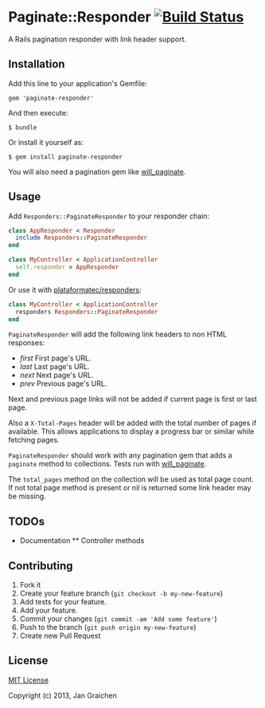 # Paginate::Responder [![Build Status](https://travis-ci.org/jgraichen/paginate-responder.png?branch=master)](https://travis-ci.org/jgraichen/paginate-responder)

A Rails pagination responder with link header support.

## Installation

Add this line to your application's Gemfile:

    gem 'paginate-responder'

And then execute:

    $ bundle

Or install it yourself as:

    $ gem install paginate-responder

You will also need a pagination gem like
[will_paginate](mislav/will_paginate).

## Usage

Add `Responders::PaginateResponder` to your responder chain:

```ruby
class AppResponder < Responder
  include Responders::PaginateResponder
end

class MyController < ApplicationController
  self.responder = AppResponder
end
```

Or use it with [plataformatec/responders](https://github.com/plataformatec/responders):

```ruby
class MyController < ApplicationController
  responders Responders::PaginateResponder
end
```

`PaginateResponder` will add the following link headers to
non HTML responses:

* *first* First page's URL.
* *last* Last page's URL.
* *next* Next page's URL.
* *prev* Previous page's URL.

Next and previous page links will not be added if current
page is first or last page.

Also a `X-Total-Pages` header will be added with the total
number of pages if available. This allows applications
to display a progress bar or similar while fetching pages.

`PaginateResponder` should work with any pagination gem that
adds a `paginate` method to collections. Tests run with
[will_paginate](mislav/will_paginate).

The `total_pages` method on the collection will be used as
total page count. If not total page method is present or
nil is returned some link header may be missing.

## TODOs

* Documentation
** Controller methods

## Contributing

1. Fork it
2. Create your feature branch (`git checkout -b my-new-feature`)
3. Add tests for your feature.
4. Add your feature.
5. Commit your changes (`git commit -am 'Add some feature'`)
6. Push to the branch (`git push origin my-new-feature`)
7. Create new Pull Request

## License

[MIT License](http://www.opensource.org/licenses/mit-license.php)

Copyright (c) 2013, Jan Graichen
